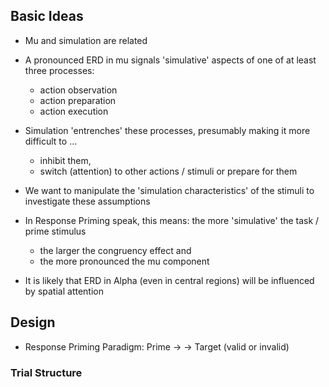 ## Basic Ideas<a id="orgheadline1"></a>

-   Mu and simulation are related
-   A pronounced ERD in mu signals 'simulative' aspects of one of at least three processes:
    -   action observation
    -   action preparation
    -   action execution
-   Simulation 'entrenches' these processes, presumably making it more difficult to …
    -   inhibit them,
    -   switch (attention) to other actions / stimuli or prepare for them
-   We want to manipulate the 'simulation characteristics' of the stimuli to investigate these assumptions
-   In Response Priming speak, this means: the more 'simulative' the task / prime stimulus
    -   the larger the congruency effect and
    -   the more pronounced the mu component

-   It is likely that ERD in Alpha (even in central regions) will be influenced by spatial attention

## Design<a id="orgheadline5"></a>

-   Response Priming Paradigm: Prime -> <blank> -> Target (valid or invalid)

### Trial Structure<a id="orgheadline2"></a>

